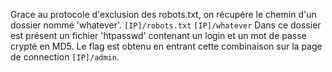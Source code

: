 Grace au protocole d'exclusion des robots.txt, on récupére le chemin d'un dossier nommé 'whatever'.
`[IP]/robots.txt`
`[IP]/whatever`
Dans ce dossier est présent un fichier 'htpasswd' contenant un login et un mot de passe crypté en MD5.
Le flag est obtenu en entrant cette combinaison sur la page de connection `[IP]/admin`.
